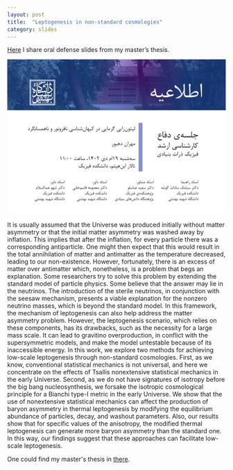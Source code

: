 ```yaml
---
layout: post
title:  "Leptogenesis in non-standard cosmologies"
category: slides
---
```

[Here][slide] I share oral defense slides from my master’s thesis.

![Image](/assets/img/poster-master-defence.jpg)

It is usually assumed that the Universe was produced initially without matter asymmetry or that the initial matter asymmetry was washed away by inflation. This implies that after the inflation, for every particle there was a corresponding antiparticle. One might then expect that this would result in the total annihilation of matter and antimatter as the temperature decreased, leading to our non-existence. However, fortunately, there is an excess of matter over antimatter which, nonetheless, is a problem that begs an explanation. Some researchers try to solve this problem by extending the standard model of particle physics. Some believe that the answer may lie in the neutrinos. The introduction of the sterile neutrinos, in conjunction with the seesaw mechanism, presents a viable explanation for the nonzero neutrino masses, which is beyond the standard model. In this framework, the mechanism of leptogenesis can also help address the matter asymmetry problem. However, the leptogenesis scenario, which relies on these components, has its drawbacks, such as the necessity for a large mass scale. It can lead to gravitino overproduction, in conflict with the supersymmetric models, and make the model untestable because of its inaccessible energy. In this work, we explore two methods for achieving low-scale leptogenesis through non-standard cosmologies. First, as we know, conventional statistical mechanics is not universal, and here we concentrate on the effects of Tsallis nonextensive statistical mechanics in the early Universe. Second, as we do not have signatures of isotropy before the big bang nucleosynthesis, we forsake the isotropic cosmological principle for a Bianchi type-I metric in the early Universe. We show that the use of nonextensive statistical mechanics can affect the production of baryon asymmetry in thermal leptogenesis by modifying the equilibrium abundance of particles, decay, and washout parameters. Also, our results show that for specific values of the anisotropy, the modified thermal leptogenesis can generate more baryon asymmetry than the standard one. In this way, our findings suggest that these approaches can facilitate low-scale leptogenesis.

One could find my master's thesis in [there][thesis].

[slide]: https://www.overleaf.com/read/ctncghycmmbt#1d6f16
[thesis]: https://dehpour.github.io/notes/2024/01/09/leptogenesis-in-non-standard-cosmologies.html
